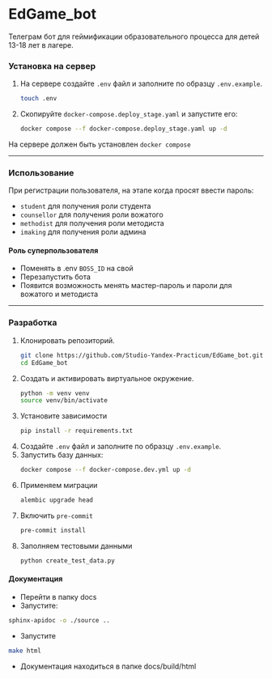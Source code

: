 # EdGame_bot

Телеграм бот для геймификации образовательного процесса для детей 13-18 лет в
лагере.

### Установка на сервер

1. На сервере создайте `.env` файл и заполните по образцу `.env.example`.
   ```bash
   touch .env
   ```
2. Скопируйте `docker-compose.deploy_stage.yaml` и запустите его:

   ```bash
   docker compose --f docker-compose.deploy_stage.yaml up -d
   ```

На сервере должен быть установлен `docker compose`

---
### Использование

При регистрации пользователя, на этапе когда просят ввести пароль:

- `student` для получения роли студента
- `counsellor` для получения роли вожатого
- `methodist` для получения роли методиста
- `imaking` для получения роли админа

#### Роль суперпользователя

- Поменять в .env `BOSS_ID` на свой
- Перезапустить бота
- Появится возможность менять мастер-пароль и пароли для вожатого и методиста
---
### Разработка

1. Клонировать репозиторий.
   ```bash
   git clone https://github.com/Studio-Yandex-Practicum/EdGame_bot.git
   cd EdGame_bot
   ```
2. Создать и активировать виртуальное окружение.
   ```bash
   python -m venv venv
   source venv/bin/activate
   ```
3. Установите зависимости
   ```bash
   pip install -r requirements.txt
   ```
4. Создайте `.env` файл и заполните по образцу `.env.example`.
5. Запустить базу данных:
   ```bash
   docker compose --f docker-compose.dev.yml up -d
   ```
6. Применяем миграции
    ```bash
    alembic upgrade head
    ```
7. Включить `pre-commit`
   ```bash
   pre-commit install
   ```
8. Заполняем тестовыми данными
    ```bash
    python create_test_data.py
    ```

#### Документация

- Перейти в папку docs
- Запустите:

```bash
sphinx-apidoc -o ./source ..
```

- Запустите

```bash
make html
```

- Документация находиться в папке docs/build/html  
